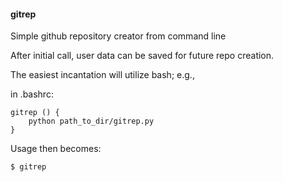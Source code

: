 <h4>gitrep</h4>

Simple github repository creator from command line

After initial call, user data can be saved for future repo creation. 

The easiest incantation will utilize bash; e.g., 

in .bashrc:

	gitrep () {
		python path_to_dir/gitrep.py
	}

Usage then becomes:
	
	$ gitrep


	